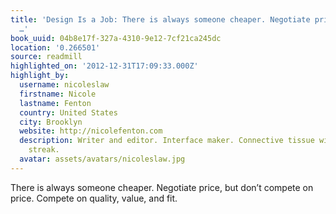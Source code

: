 ```yaml
---
title: 'Design Is a Job: There is always someone cheaper. Negotiate price, but don’t
  …'
book_uuid: 04b8e17f-327a-4310-9e12-7cf21ca245dc
location: '0.266501'
source: readmill
highlighted_on: '2012-12-31T17:09:33.000Z'
highlight_by:
  username: nicoleslaw
  firstname: Nicole
  lastname: Fenton
  country: United States
  city: Brooklyn
  website: http://nicolefenton.com
  description: Writer and editor. Interface maker. Connective tissue with a curious
    streak.
  avatar: assets/avatars/nicoleslaw.jpg
---
```


There is always someone cheaper. Negotiate price, but don’t compete on price. Compete on quality, value, and fit.